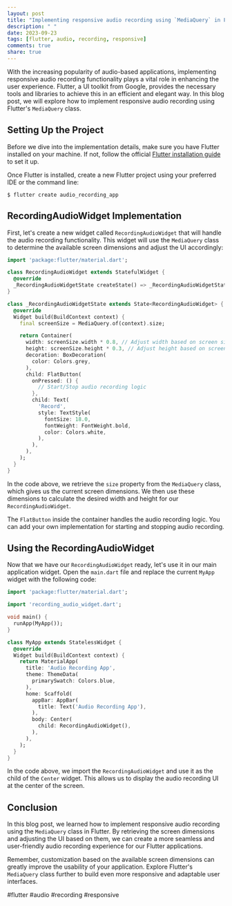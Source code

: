 ```yaml
---
layout: post
title: "Implementing responsive audio recording using `MediaQuery` in Flutter"
description: " "
date: 2023-09-23
tags: [flutter, audio, recording, responsive]
comments: true
share: true
---
```


With the increasing popularity of audio-based applications, implementing responsive audio recording functionality plays a vital role in enhancing the user experience. Flutter, a UI toolkit from Google, provides the necessary tools and libraries to achieve this in an efficient and elegant way. In this blog post, we will explore how to implement responsive audio recording using Flutter's `MediaQuery` class.

## Setting Up the Project

Before we dive into the implementation details, make sure you have Flutter installed on your machine. If not, follow the official [Flutter installation guide](https://flutter.dev/docs/get-started/install) to set it up.

Once Flutter is installed, create a new Flutter project using your preferred IDE or the command line:

```
$ flutter create audio_recording_app
```

## RecordingAudioWidget Implementation

First, let's create a new widget called `RecordingAudioWidget` that will handle the audio recording functionality. This widget will use the `MediaQuery` class to determine the available screen dimensions and adjust the UI accordingly:

```dart
import 'package:flutter/material.dart';

class RecordingAudioWidget extends StatefulWidget {
  @override
  _RecordingAudioWidgetState createState() => _RecordingAudioWidgetState();
}

class _RecordingAudioWidgetState extends State<RecordingAudioWidget> {
  @override
  Widget build(BuildContext context) {
    final screenSize = MediaQuery.of(context).size;

    return Container(
      width: screenSize.width * 0.8, // Adjust width based on screen size
      height: screenSize.height * 0.3, // Adjust height based on screen size
      decoration: BoxDecoration(
        color: Colors.grey,
      ),
      child: FlatButton(
        onPressed: () {
          // Start/Stop audio recording logic
        },
        child: Text(
          'Record',
          style: TextStyle(
            fontSize: 18.0,
            fontWeight: FontWeight.bold,
            color: Colors.white,
          ),
        ),
      ),
    );
  }
}
```

In the code above, we retrieve the `size` property from the `MediaQuery` class, which gives us the current screen dimensions. We then use these dimensions to calculate the desired width and height for our `RecordingAudioWidget`.

The `FlatButton` inside the container handles the audio recording logic. You can add your own implementation for starting and stopping audio recording.

## Using the RecordingAudioWidget

Now that we have our `RecordingAudioWidget` ready, let's use it in our main application widget. Open the `main.dart` file and replace the current `MyApp` widget with the following code:

```dart
import 'package:flutter/material.dart';

import 'recording_audio_widget.dart';

void main() {
  runApp(MyApp());
}

class MyApp extends StatelessWidget {
  @override
  Widget build(BuildContext context) {
    return MaterialApp(
      title: 'Audio Recording App',
      theme: ThemeData(
        primarySwatch: Colors.blue,
      ),
      home: Scaffold(
        appBar: AppBar(
          title: Text('Audio Recording App'),
        ),
        body: Center(
          child: RecordingAudioWidget(),
        ),
      ),
    );
  }
}
```

In the code above, we import the `RecordingAudioWidget` and use it as the child of the `Center` widget. This allows us to display the audio recording UI at the center of the screen.

## Conclusion

In this blog post, we learned how to implement responsive audio recording using the `MediaQuery` class in Flutter. By retrieving the screen dimensions and adjusting the UI based on them, we can create a more seamless and user-friendly audio recording experience for our Flutter applications.

Remember, customization based on the available screen dimensions can greatly improve the usability of your application. Explore Flutter's `MediaQuery` class further to build even more responsive and adaptable user interfaces.

#flutter #audio #recording #responsive